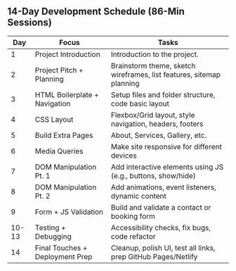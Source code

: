 ## 14-Day Development Schedule (86-Min Sessions)

| Day   | Focus                           | Tasks                                                                |
|-------|---------------------------------|----------------------------------------------------------------------|
| 1     | Project Introduction            | Introduction to the project.                                         |
| 2     | Project Pitch + Planning        | Brainstorm theme, sketch wireframes, list features, sitemap planning |
| 3     | HTML Boilerplate + Navigation   | Setup files and folder structure, code basic layout                  |
| 4     | CSS Layout                      | Flexbox/Grid layout, style navigation, headers, footers              |
| 5     | Build Extra Pages               | About, Services, Gallery, etc.                                       |
| 6     | Media Queries                   | Make site responsive for different devices                           |
| 7     | DOM Manipulation Pt. 1          | Add interactive elements using JS (e.g., buttons, show/hide)         |
| 8     | DOM Manipulation Pt. 2          | Add animations, event listeners, dynamic content                     |
| 9     | Form + JS Validation            | Build and validate a contact or booking form                         |
| 10-13 | Testing + Debugging             | Accessibility checks, fix bugs, code refactor                        |
| 14    | Final Touches + Deployment Prep | Cleanup, polish UI, test all links, prep GitHub Pages/Netlify        |
